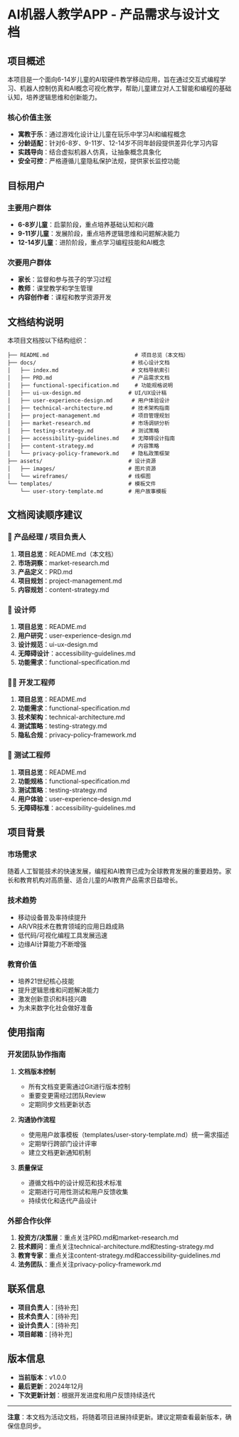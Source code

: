 # AI机器人教学APP - 产品需求与设计文档

## 项目概述

本项目是一个面向6-14岁儿童的AI软硬件教学移动应用，旨在通过交互式编程学习、机器人控制仿真和AI概念可视化教学，帮助儿童建立对人工智能和编程的基础认知，培养逻辑思维和创新能力。

### 核心价值主张
- **寓教于乐**：通过游戏化设计让儿童在玩乐中学习AI和编程概念
- **分龄适配**：针对6-8岁、9-11岁、12-14岁不同年龄段提供差异化学习内容
- **实践导向**：结合虚拟机器人仿真，让抽象概念具象化
- **安全可控**：严格遵循儿童隐私保护法规，提供家长监控功能

## 目标用户

### 主要用户群体
- **6-8岁儿童**：启蒙阶段，重点培养基础认知和兴趣
- **9-11岁儿童**：发展阶段，重点培养逻辑思维和问题解决能力
- **12-14岁儿童**：进阶阶段，重点学习编程技能和AI概念

### 次要用户群体
- **家长**：监督和参与孩子的学习过程
- **教师**：课堂教学和学生管理
- **内容创作者**：课程和教学资源开发

## 文档结构说明

本项目文档按以下结构组织：

```
├── README.md                           # 项目总览（本文档）
├── docs/                              # 核心设计文档
│   ├── index.md                       # 文档导航索引
│   ├── PRD.md                         # 产品需求文档
│   ├── functional-specification.md     # 功能规格说明
│   ├── ui-ux-design.md               # UI/UX设计稿
│   ├── user-experience-design.md      # 用户体验设计
│   ├── technical-architecture.md      # 技术架构指南
│   ├── project-management.md          # 项目管理规划
│   ├── market-research.md             # 市场调研分析
│   ├── testing-strategy.md            # 测试策略
│   ├── accessibility-guidelines.md    # 无障碍设计指南
│   ├── content-strategy.md            # 内容策略
│   └── privacy-policy-framework.md    # 隐私政策框架
├── assets/                           # 设计资源
│   ├── images/                       # 图片资源
│   └── wireframes/                   # 线框图
└── templates/                        # 模板文件
    └── user-story-template.md        # 用户故事模板
```

## 文档阅读顺序建议

### 🎯 产品经理 / 项目负责人
1. **项目总览**：README.md（本文档）
2. **市场洞察**：market-research.md
3. **产品定义**：PRD.md
4. **项目规划**：project-management.md
5. **内容规划**：content-strategy.md

### 🎨 设计师
1. **项目总览**：README.md
2. **用户研究**：user-experience-design.md
3. **设计规范**：ui-ux-design.md
4. **无障碍设计**：accessibility-guidelines.md
5. **功能需求**：functional-specification.md

### 👩‍💻 开发工程师
1. **项目总览**：README.md
2. **功能需求**：functional-specification.md
3. **技术架构**：technical-architecture.md
4. **测试策略**：testing-strategy.md
5. **隐私合规**：privacy-policy-framework.md

### 🧪 测试工程师
1. **项目总览**：README.md
2. **功能规格**：functional-specification.md
3. **测试策略**：testing-strategy.md
4. **用户体验**：user-experience-design.md
5. **无障碍标准**：accessibility-guidelines.md

## 项目背景

### 市场需求
随着人工智能技术的快速发展，编程和AI教育已成为全球教育发展的重要趋势。家长和教育机构对高质量、适合儿童的AI教育产品需求日益增长。

### 技术趋势
- 移动设备普及率持续提升
- AR/VR技术在教育领域的应用日趋成熟
- 低代码/可视化编程工具发展迅速
- 边缘AI计算能力不断增强

### 教育价值
- 培养21世纪核心技能
- 提升逻辑思维和问题解决能力
- 激发创新意识和科技兴趣
- 为未来数字化社会做好准备

## 使用指南

### 开发团队协作指南

1. **文档版本控制**
   - 所有文档变更需通过Git进行版本控制
   - 重要变更需经过团队Review
   - 定期同步文档更新状态

2. **沟通协作流程**
   - 使用用户故事模板（templates/user-story-template.md）统一需求描述
   - 定期举行跨部门设计评审
   - 建立文档更新通知机制

3. **质量保证**
   - 遵循文档中的设计规范和技术标准
   - 定期进行可用性测试和用户反馈收集
   - 持续优化和迭代产品设计

### 外部合作伙伴

1. **投资方/决策层**：重点关注PRD.md和market-research.md
2. **技术顾问**：重点关注technical-architecture.md和testing-strategy.md
3. **教育专家**：重点关注content-strategy.md和accessibility-guidelines.md
4. **法务团队**：重点关注privacy-policy-framework.md

## 联系信息

- **项目负责人**：[待补充]
- **技术负责人**：[待补充]
- **设计负责人**：[待补充]
- **项目邮箱**：[待补充]

## 版本信息

- **当前版本**：v1.0.0
- **最后更新**：2024年12月
- **下次更新计划**：根据开发进度和用户反馈持续迭代

---

**注意**：本文档为活动文档，将随着项目进展持续更新。建议定期查看最新版本，确保信息同步。
